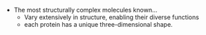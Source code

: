 - The most structurally complex molecules known...
	- Vary extensively in structure, enabling their diverse functions
	- each protein has a unique three-dimensional shape.